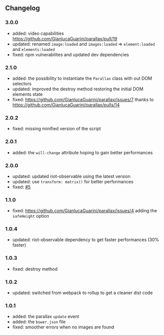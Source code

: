 ## Changelog


### 3.0.0
  * added: video capabilities https://github.com/GianlucaGuarini/parallax/pull/19
  * updated: renamed `image:loaded` and `images:loaded` => `element:loaded` and `elements:loaded`
  * fixed: npm vulnerabilites and updated dev dependencies

### 2.1.0
  * added: the possibility to instantiate the `Parallax` class with out DOM selectors
  * updated: improved the destroy method restoring the initial DOM elements state
  * fixed: https://github.com/GianlucaGuarini/parallax/issues/7 thanks to https://github.com/GianlucaGuarini/parallax/pulls/14

### 2.0.2
  * fixed: missing minified version of the script

### 2.0.1
  * added: the `will-change` attribute hoping to gain better performances

### 2.0.0
  * updated: updated riot-observable using the latest version
  * updated: use `transform: matrix()` for better performances
  * fixed: [#5](https://github.com/GianlucaGuarini/parallax/issues/5)

### 1.1.0
  * fixed: https://github.com/GianlucaGuarini/parallax/issues/4 adding the `safeHeight` option

### 1.0.4
  * updated: riot-observable dependency to get faster performances (30% faster)

### 1.0.3
  * fixed: destroy method

### 1.0.2
  * updated: switched from webpack to rollup to get a cleaner dist code

### 1.0.1
  * added: the parallax `update` event
  * added: the `bower.json` file
  * fixed: smoother errors when no images are found